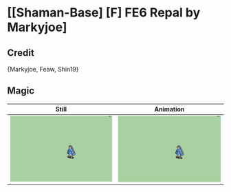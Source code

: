 # [\[Shaman-Base\] \[F\] FE6 Repal by Markyjoe]

## Credit

{Markyjoe, Feaw, Shin19}
	
## Magic

| Still | Animation |
| :---: | :-------: |
| ![Magic still](./Magic_000.png) | ![Magic animation](./Magic.gif) |
